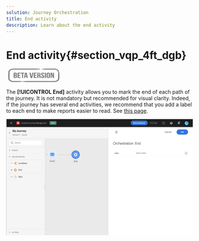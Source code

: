 ```yaml
---
solution: Journey Orchestration
title: End activity
description: Learn about the end activity
---
```

# End activity{#section_vqp_4ft_dgb}

![](../assets/do-not-localize/badge.png)

The **[!UICONTROL End]** activity allows you to mark the end of each path of the journey. It is not mandatory but recommended for visual clarity. Indeed, if the journey has several end activities, we recommend that you add a label to each end to make reports easier to read. See [this page](../reports/live-report.md).

![](../assets/journey54.png)
